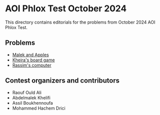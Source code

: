 # AOI Phlox Test October 2024

This directory contains editorials for the problems from October 2024 AOI Phlox Test.

## Problems

* [Malek and Apples](malek.md)
* [Kheira's board game](kheira.md)
* [Rassim's computer](rassim.md)

## Contest organizers and contributors

- Raouf Ould Ali
- Abdelmalek Khelifi
- Assil Boukhennoufa
- Mohammed Hachem Drici